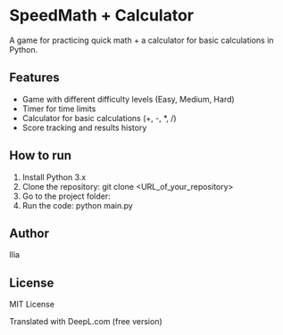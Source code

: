 # SpeedMath + Calculator

A game for practicing quick math + a calculator for basic calculations in Python.

## Features
- Game with different difficulty levels (Easy, Medium, Hard)
- Timer for time limits
- Calculator for basic calculations (+, -, *, /)
- Score tracking and results history

## How to run
1. Install Python 3.x
2. Clone the repository:
   git clone <URL_of_your_repository>
3. Go to the project folder:
4. Run the code:
   python main.py

## Author
Ilia

## License
MIT License

Translated with DeepL.com (free version)